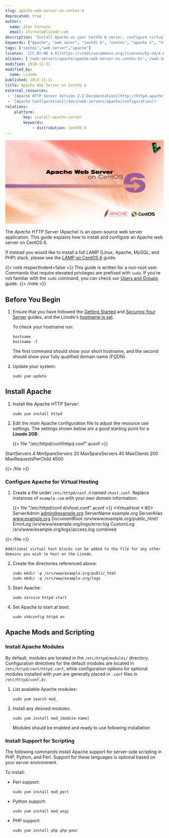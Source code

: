 ```yaml
---
slug: apache-web-server-on-centos-6
deprecated: true
author:
  name: Alex Fornuto
  email: afornuto@linode.com
description: 'Install Apache on your CentOS 6 server, configure virtual hosting, and set up mod and scripting support.'
keywords: ["Apache", "web sever", "CentOS 6", "centos", "apache 2", "httpd"]
tags: ["centos","web server","apache"]
license: '[CC BY-ND 4.0](https://creativecommons.org/licenses/by-nd/4.0)'
aliases: ['/web-servers/apache/apache-web-server-on-centos-6/','/web-servers/apache/installation/centos-6/','/websites/apache/apache-2-web-server-on-centos-6/']
modified: 2018-12-31
modified_by:
  name: Linode
published: 2013-11-11
title: Apache Web Server on CentOS 6
external_resources:
 - '[Apache HTTP Server Version 2.2 Documentation](http://httpd.apache.org/docs/2.2/)'
 - '[Apache Configuration](/docs/web-servers/apache/configuration/)'
relations:
    platform:
        key: install-apache-server
        keywords:
            - distribution: CentOS 6
---
```


![Apache Web Server on CentOS 6](Apache_Web_Server_smg.jpg)

The *Apache HTTP Server* (Apache) is an open-source web server application. This guide explains how to install and configure an Apache web server on CentOS 6.

If instead you would like to install a full LAMP (Linux, Apache, MySQL, and PHP) stack, please see the [LAMP on CentOS 6](/docs/guides/lamp-on-centos-6/) guide.

{{< note respectIndent=false >}}
This guide is written for a non-root user. Commands that require elevated privileges are prefixed with `sudo`. If you're not familiar with the `sudo` command, you can check our [Users and Groups](/docs/guides/linux-users-and-groups/) guide.
{{< /note >}}

## Before You Begin

1.  Ensure that you have followed the [Getting Started](/docs/products/platform/get-started/) and [Securing Your Server](/docs/products/compute/compute-instances/guides/set-up-and-secure/) guides, and the Linode's [hostname is set](/docs/products/platform/get-started/#setting-the-hostname).

    To check your hostname run:

        hostname
        hostname -f

    The first command should show your short hostname, and the second should show your fully qualified domain name (FQDN).

2.  Update your system:

        sudo yum update

## Install Apache

1.  Install the Apache HTTP Server:

        sudo yum install httpd

2.  Edit the main Apache configuration file to adjust the resource use settings. The settings shown below are a good starting point for a **Linode 2GB**:

    {{< file "/etc/httpd/conf/httpd.conf" aconf >}}

<IfModule prefork.c>
    StartServers        4
    MinSpareServers     20
    MaxSpareServers     40
    MaxClients          200
    MaxRequestsPerChild 4500
</IfModule>

{{< /file >}}


### Configure Apache for Virtual Hosting

1.  Create a file under `/etc/httpd/conf.d` named `vhost.conf`. Replace instances of `example.com` with your own domain information:

    {{< file "/etc/httpd/conf.d/vhost.conf" aconf >}}
<VirtualHost *:80>
     ServerAdmin admin@example.org
     ServerName example.org
     ServerAlias www.example.org
     DocumentRoot /srv/www/example.org/public_html/
     ErrorLog /srv/www/example.org/logs/error.log
     CustomLog /srv/www/example.org/logs/access.log combined
</VirtualHost>

{{< /file >}}


    Additional virtual host blocks can be added to the file for any other domains you wish to host on the Linode.

2.  Create the directories referenced above:

        sudo mkdir -p /srv/www/example.org/public_html
        sudo mkdir -p /srv/www/example.org/logs

3.  Start Apache:

        sudo service httpd start

4.  Set Apache to start at boot:

        sudo chkconfig httpd on


## Apache Mods and Scripting

### Install Apache Modules

By default, modules are located in the `/etc/httpd/modules/` directory. Configuration directives for the default modules are located in `/etc/httpd/conf/httpd.conf`, while configuration options for optional modules installed with yum are generally placed in `.conf` files in `/etc/httpd/conf.d/`.

1.  List available Apache modules:

        sudo yum search mod_

2.  Install any desired modules:

        sudo yum install mod_[module-name]

    Modules should be enabled and ready to use following installation


### Install Support for Scripting

The following commands install Apache support for server-side scripting in PHP, Python, and Perl. Support for these languages is optional based on your server environment.

To install:

-   Perl support:

        sudo yum install mod_perl

-   Python support:

        sudo yum install mod_wsgi

-   PHP support:

        sudo yum install php php-pear
